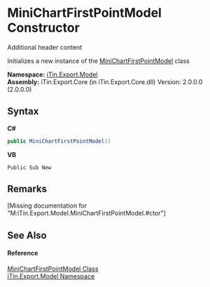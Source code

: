 # MiniChartFirstPointModel Constructor 
Additional header content 

Initializes a new instance of the <a href="T_iTin_Export_Model_MiniChartFirstPointModel">MiniChartFirstPointModel</a> class

**Namespace:**&nbsp;<a href="N_iTin_Export_Model">iTin.Export.Model</a><br />**Assembly:**&nbsp;iTin.Export.Core (in iTin.Export.Core.dll) Version: 2.0.0.0 (2.0.0.0)

## Syntax

**C#**<br />
``` C#
public MiniChartFirstPointModel()
```

**VB**<br />
``` VB
Public Sub New
```


## Remarks
\[Missing <remarks> documentation for "M:iTin.Export.Model.MiniChartFirstPointModel.#ctor"\]

## See Also


#### Reference
<a href="T_iTin_Export_Model_MiniChartFirstPointModel">MiniChartFirstPointModel Class</a><br /><a href="N_iTin_Export_Model">iTin.Export.Model Namespace</a><br />